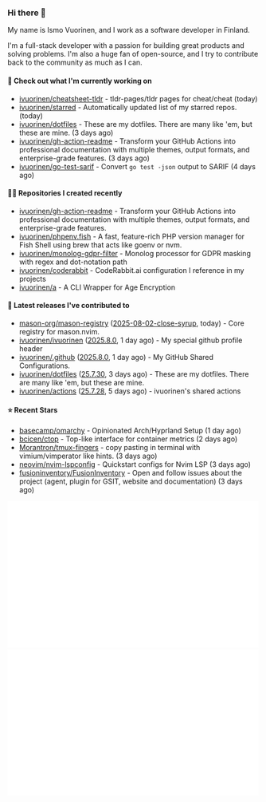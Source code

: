 
### Hi there 👋

My name is Ismo Vuorinen, and I work as a software developer in Finland.

I'm a full-stack developer with a passion for building great products and solving problems.
I'm also a huge fan of open-source, and I try to contribute back to the community as much as I can.

#### 👷 Check out what I'm currently working on

- [ivuorinen/cheatsheet-tldr](https://github.com/ivuorinen/cheatsheet-tldr) - tldr-pages/tldr pages for cheat/cheat (today)
- [ivuorinen/starred](https://github.com/ivuorinen/starred) - Automatically updated list of my starred repos. (today)
- [ivuorinen/dotfiles](https://github.com/ivuorinen/dotfiles) - These are my dotfiles. There are many like &#39;em, but these are mine. (3 days ago)
- [ivuorinen/gh-action-readme](https://github.com/ivuorinen/gh-action-readme) - Transform your GitHub Actions into professional documentation with multiple themes, output formats, and enterprise-grade features. (3 days ago)
- [ivuorinen/go-test-sarif](https://github.com/ivuorinen/go-test-sarif) - Convert `go test -json` output to SARIF (4 days ago)

#### 👨‍💻 Repositories I created recently

- [ivuorinen/gh-action-readme](https://github.com/ivuorinen/gh-action-readme) - Transform your GitHub Actions into professional documentation with multiple themes, output formats, and enterprise-grade features.
- [ivuorinen/phpenv.fish](https://github.com/ivuorinen/phpenv.fish) - A fast, feature-rich PHP version manager for Fish Shell using brew that acts like goenv or nvm.
- [ivuorinen/monolog-gdpr-filter](https://github.com/ivuorinen/monolog-gdpr-filter) - Monolog processor for GDPR masking with regex and dot-notation path
- [ivuorinen/coderabbit](https://github.com/ivuorinen/coderabbit) - CodeRabbit.ai configuration I reference in my projects
- [ivuorinen/a](https://github.com/ivuorinen/a) - A CLI Wrapper for Age Encryption

#### 🚀 Latest releases I've contributed to

- [mason-org/mason-registry](https://github.com/mason-org/mason-registry) ([2025-08-02-close-syrup](https://github.com/mason-org/mason-registry/releases/tag/2025-08-02-close-syrup), today) - Core registry for mason.nvim.
- [ivuorinen/ivuorinen](https://github.com/ivuorinen/ivuorinen) ([2025.8.0](https://github.com/ivuorinen/ivuorinen/releases/tag/2025.8.0), 1 day ago) - My special github profile header
- [ivuorinen/.github](https://github.com/ivuorinen/.github) ([2025.8.0](https://github.com/ivuorinen/.github/releases/tag/2025.8.0), 1 day ago) - My GitHub Shared Configurations.
- [ivuorinen/dotfiles](https://github.com/ivuorinen/dotfiles) ([25.7.30](https://github.com/ivuorinen/dotfiles/releases/tag/25.7.30), 3 days ago) - These are my dotfiles. There are many like &#39;em, but these are mine.
- [ivuorinen/actions](https://github.com/ivuorinen/actions) ([25.7.28](https://github.com/ivuorinen/actions/releases/tag/25.7.28), 5 days ago) - ivuorinen&#39;s shared actions

#### ⭐ Recent Stars

- [basecamp/omarchy](https://github.com/basecamp/omarchy) - Opinionated Arch/Hyprland Setup (1 day ago)
- [bcicen/ctop](https://github.com/bcicen/ctop) - Top-like interface for container metrics (2 days ago)
- [Morantron/tmux-fingers](https://github.com/Morantron/tmux-fingers) - copy pasting in terminal with vimium/vimperator like hints. (3 days ago)
- [neovim/nvim-lspconfig](https://github.com/neovim/nvim-lspconfig) - Quickstart configs for Nvim LSP (3 days ago)
- [fusioninventory/FusionInventory](https://github.com/fusioninventory/FusionInventory) - Open and follow issues about the project (agent, plugin for GSIT, website and documentation)  (3 days ago)



<picture>
  <source srcset="https://raw.githubusercontent.com/ivuorinen/github-stats/master/generated/overview.svg#gh-dark-mode-only" media="(prefers-color-scheme: dark)" />
  <img src="https://raw.githubusercontent.com/ivuorinen/github-stats/master/generated/overview.svg#gh-light-mode-only" alt="Overview of my activity" />
</picture>
<picture>
  <source srcset="https://raw.githubusercontent.com/ivuorinen/github-stats/master/generated/languages.svg#gh-dark-mode-only" media="(prefers-color-scheme: dark)" />
  <img src="https://raw.githubusercontent.com/ivuorinen/github-stats/master/generated/languages.svg#gh-light-mode-only" alt="Languages I have been using" />
</picture>


